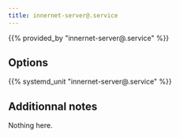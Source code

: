 ```yaml
---
title: innernet-server@.service
---
```


{{% provided_by "innernet-server@.service" %}}

## Options

{{% systemd_unit "innernet-server@.service" %}}

## Additionnal notes

Nothing here.